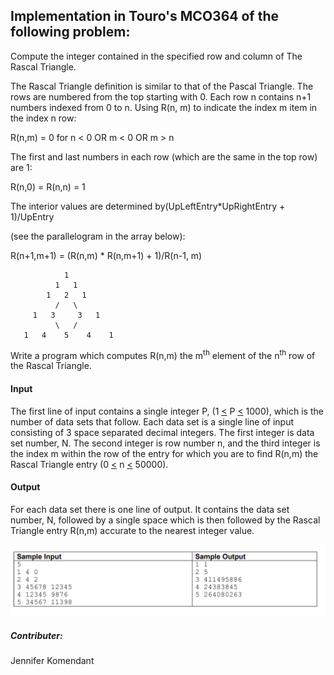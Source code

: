 ## Implementation in Touro's MCO364 of the following problem:

Compute the integer contained in the specified row and column of The Rascal Triangle.

The Rascal Triangle definition is similar to that of the Pascal Triangle.
The rows are numbered from the top starting with 0. Each row n contains n+1
numbers indexed from 0 to n. Using R(n, m) to indicate the index m item in the index n row:

R(n,m) = 0 for n < 0 OR m < 0 OR m > n

The first and last numbers in each row (which are the same in the top row) are 1:

R(n,0) = R(n,n) = 1

The interior values are determined by(UpLeftEntry*UpRightEntry + 1)/UpEntry

(see the parallelogram in the array below):

R(n+1,m+1) = (R(n,m) * R(n,m+1) + 1)/R(n-1, m)

                1
              1   1
            1   2   1
              /   \
         1   3     3   1
              \   /
       1   4    5    4    1
       
Write a program which computes R(n,m) the m<sup>th</sup> element of the n<sup>th</sup> row of the Rascal Triangle.

#### Input

The first line of input contains a single integer P, (1 <u><</u> P <u><</u> 1000), which is the number
of data sets that follow. Each data set is a single line of input consisting of 3 space
separated decimal integers. The first integer is data set number, N. The second integer is row
number n, and the third integer is the index m within the row of the entry for which you are to find R(n,m)
the Rascal Triangle entry (0 <u><</u> n <u><</u> 50000).

#### Output

For each data set there is one line of output. It contains the data set number, N, followed by a single
space which is then followed by the Rascal Triangle entry R(n,m) accurate to the nearest integer value.

![](RascalTriangleInputOutputSample.PNG)

##### Contributer:

Jennifer Komendant